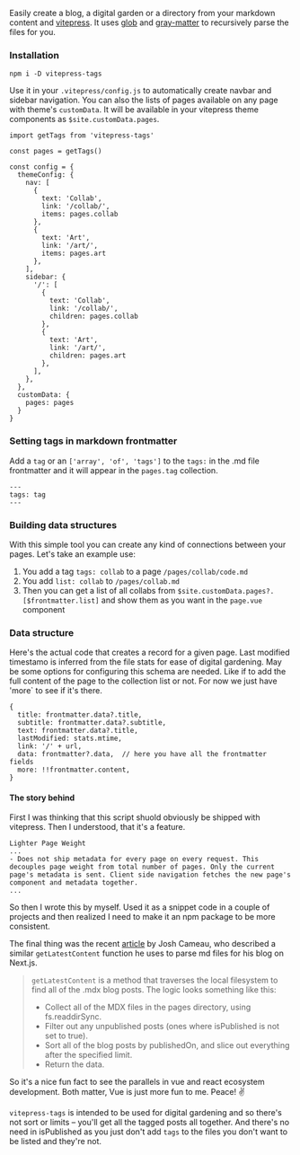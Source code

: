 Easily create a blog, a digital garden or a directory from your markdown content and [vitepress](https://vitepress.vuejs.org/). It uses [glob](https://www.npmjs.com/package/glob) and [gray-matter](https://www.npmjs.com/package/gray-matter) to recursively parse the files for you.

### Installation

`npm i -D vitepress-tags`

Use it in your `.vitepress/config.js` to automatically create navbar and sidebar navigation. You can also the lists of pages available on any page with theme's `customData`. It will be available in your vitepress theme components as `$site.customData.pages`. 

```
import getTags from 'vitepress-tags'

const pages = getTags()

const config = {
  themeConfig: {
    nav: [
      {
        text: 'Collab',
        link: '/collab/',
        items: pages.collab
      },
      {
        text: 'Art',
        link: '/art/',
        items: pages.art
      },
    ],
    sidebar: {
      '/': [
        {
          text: 'Collab',
          link: '/collab/',
          children: pages.collab
        },
        {
          text: 'Art',
          link: '/art/',
          children: pages.art
        },
      ],
    },
  },
  customData: {
    pages: pages
  }
}
```

### Setting tags in markdown frontmatter

Add a `tag` or an `['array', 'of', 'tags']` to the `tags:` in the .md file frontmatter and it will appear in the `pages.tag` collection.

```
---
tags: tag
---
```

### Building data structures

With this simple tool you can create any kind of connections between your pages. Let's take an example use:

1. You add a tag `tags: collab` to a page `/pages/collab/code.md`
1. You add `list: collab` to `/pages/collab.md`
2. Then you can get a list of all collabs from `$site.customData.pages?.[$frontmatter.list]` and show them as you want in the `page.vue` component

### Data structure

Here's the actual code that creates a record for a given page. Last modified timestamo is inferred from the file stats for ease of digital gardening. May be some options for configuring this schema are needed. Like if to add the full content of the page to the collection list or not. For now we just have 'more` to see if it's there.

```
{
  title: frontmatter.data?.title,
  subtitle: frontmatter.data?.subtitle,
  text: frontmatter.data?.title,
  lastModified: stats.mtime,
  link: '/' + url,
  data: frontmatter?.data,  // here you have all the frontmatter fields
  more: !!frontmatter.content,
}
```

#### The story behind

First I was thinking that this script shuold obviously be shipped with vitepress. Then I understood, that it's a feature.

```
Lighter Page Weight
...
- Does not ship metadata for every page on every request. This decouples page weight from total number of pages. Only the current page's metadata is sent. Client side navigation fetches the new page's component and metadata together.
...
```

So then I wrote this by myself. Used it as a snippet code in a couple of projects and then realized I need to make it an npm package to be more consistent.

The final thing was the recent [article](https://www.joshwcomeau.com/blog/how-i-built-my-blog/#index-pages) by Josh Cameau, who described a similar `getLatestContent` function he uses to parse md files for his blog on Next.js.

> `getLatestContent` is a method that traverses the local filesystem to find all of the .mdx blog posts. The logic looks something like this:
> - Collect all of the MDX files in the pages directory, using fs.readdirSync.
> - Filter out any unpublished posts (ones where isPublished is not set to true).
> - Sort all of the blog posts by publishedOn, and slice out everything after the specified limit.
> - Return the data.

So it's a nice fun fact to see the parallels in vue and react ecosystem development. Both matter, Vue is just more fun to me. Peace! ✌️

`vitepress-tags` is intended to be used for digital gardening and so there's not sort or limits – you'll get all the tagged posts all together. And there's no need in isPublished as you just don't add `tags` to the files you don't want to be listed and they're not. 